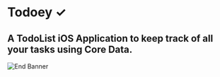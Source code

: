 


# Todoey ✓

## A TodoList iOS Application to keep track of all your tasks using Core Data.


![End Banner](https://github.com/londonappbrewery/Images/blob/master/readme-end-banner.png)

